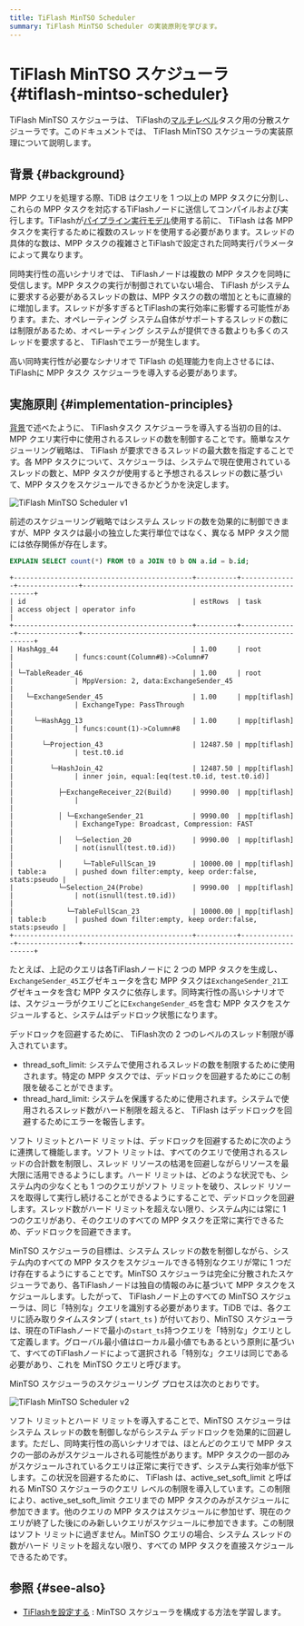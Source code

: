 ```yaml
---
title: TiFlash MinTSO Scheduler
summary: TiFlash MinTSO Scheduler の実装原則を学びます。
---
```


# TiFlash MinTSO スケジューラ {#tiflash-mintso-scheduler}

TiFlash MinTSO スケジューラは、 TiFlashの[マルチレベル](/glossary.md#massively-parallel-processing-mpp)タスク用の分散スケジューラです。このドキュメントでは、 TiFlash MinTSO スケジューラの実装原理について説明します。

## 背景 {#background}

MPP クエリを処理する際、TiDB はクエリを 1 つ以上の MPP タスクに分割し、これらの MPP タスクを対応するTiFlashノードに送信してコンパイルおよび実行します。TiFlashが[パイプライン実行モデル](/tiflash/tiflash-pipeline-model.md)使用する前に、 TiFlash は各 MPP タスクを実行するために複数のスレッドを使用する必要があります。スレッドの具体的な数は、MPP タスクの複雑さとTiFlashで設定された同時実行パラメータによって異なります。

同時実行性の高いシナリオでは、 TiFlashノードは複数の MPP タスクを同時に受信します。MPP タスクの実行が制御されていない場合、 TiFlash がシステムに要求する必要があるスレッドの数は、MPP タスクの数の増加とともに直線的に増加します。スレッドが多すぎるとTiFlashの実行効率に影響する可能性があります。また、オペレーティング システム自体がサポートするスレッドの数には制限があるため、オペレーティング システムが提供できる数よりも多くのスレッドを要求すると、 TiFlashでエラーが発生します。

高い同時実行性が必要なシナリオで TiFlash の処理能力を向上させるには、 TiFlashに MPP タスク スケジューラを導入する必要があります。

## 実施原則 {#implementation-principles}

[背景](#background)で述べたように、 TiFlashタスク スケジューラを導入する当初の目的は、MPP クエリ実行中に使用されるスレッドの数を制御することです。簡単なスケジューリング戦略は、 TiFlash が要求できるスレッドの最大数を指定することです。各 MPP タスクについて、スケジューラは、システムで現在使用されているスレッドの数と、MPP タスクが使用すると予想されるスレッドの数に基づいて、MPP タスクをスケジュールできるかどうかを決定します。

![TiFlash MinTSO Scheduler v1](https://docs-download.pingcap.com/media/images/docs/tiflash/tiflash_mintso_v1.png)

前述のスケジューリング戦略ではシステム スレッドの数を効果的に制御できますが、MPP タスクは最小の独立した実行単位ではなく、異なる MPP タスク間には依存関係が存在します。

```sql
EXPLAIN SELECT count(*) FROM t0 a JOIN t0 b ON a.id = b.id;
```

    +--------------------------------------------+----------+--------------+---------------+----------------------------------------------------------+
    | id                                         | estRows  | task         | access object | operator info                                            |
    +--------------------------------------------+----------+--------------+---------------+----------------------------------------------------------+
    | HashAgg_44                                 | 1.00     | root         |               | funcs:count(Column#8)->Column#7                          |
    | └─TableReader_46                           | 1.00     | root         |               | MppVersion: 2, data:ExchangeSender_45                    |
    |   └─ExchangeSender_45                      | 1.00     | mpp[tiflash] |               | ExchangeType: PassThrough                                |
    |     └─HashAgg_13                           | 1.00     | mpp[tiflash] |               | funcs:count(1)->Column#8                                 |
    |       └─Projection_43                      | 12487.50 | mpp[tiflash] |               | test.t0.id                                               |
    |         └─HashJoin_42                      | 12487.50 | mpp[tiflash] |               | inner join, equal:[eq(test.t0.id, test.t0.id)]           |
    |           ├─ExchangeReceiver_22(Build)     | 9990.00  | mpp[tiflash] |               |                                                          |
    |           │ └─ExchangeSender_21            | 9990.00  | mpp[tiflash] |               | ExchangeType: Broadcast, Compression: FAST               |
    |           │   └─Selection_20               | 9990.00  | mpp[tiflash] |               | not(isnull(test.t0.id))                                  |
    |           │     └─TableFullScan_19         | 10000.00 | mpp[tiflash] | table:a       | pushed down filter:empty, keep order:false, stats:pseudo |
    |           └─Selection_24(Probe)            | 9990.00  | mpp[tiflash] |               | not(isnull(test.t0.id))                                  |
    |             └─TableFullScan_23             | 10000.00 | mpp[tiflash] | table:b       | pushed down filter:empty, keep order:false, stats:pseudo |
    +--------------------------------------------+----------+--------------+---------------+----------------------------------------------------------+

たとえば、上記のクエリは各TiFlashノードに 2 つの MPP タスクを生成し、 `ExchangeSender_45`エグゼキュータを含む MPP タスクは`ExchangeSender_21`エグゼキュータを含む MPP タスクに依存します。同時実行性の高いシナリオでは、スケジューラがクエリごとに`ExchangeSender_45`を含む MPP タスクをスケジュールすると、システムはデッドロック状態になります。

デッドロックを回避するために、 TiFlash次の 2 つのレベルのスレッド制限が導入されています。

-   thread_soft_limit: システムで使用されるスレッドの数を制限するために使用されます。特定の MPP タスクでは、デッドロックを回避するためにこの制限を破ることができます。
-   thread_hard_limit: システムを保護するために使用されます。システムで使用されるスレッド数がハード制限を超えると、 TiFlash はデッドロックを回避するためにエラーを報告します。

ソフト リミットとハード リミットは、デッドロックを回避するために次のように連携して機能します。ソフト リミットは、すべてのクエリで使用されるスレッドの合計数を制限し、スレッド リソースの枯渇を回避しながらリソースを最大限に活用できるようにします。ハード リミットは、どのような状況でも、システム内の少なくとも 1 つのクエリがソフト リミットを破り、スレッド リソースを取得して実行し続けることができるようにすることで、デッドロックを回避します。スレッド数がハード リミットを超えない限り、システム内には常に 1 つのクエリがあり、そのクエリのすべての MPP タスクを正常に実行できるため、デッドロックを回避できます。

MinTSO スケジューラの目標は、システム スレッドの数を制御しながら、システム内のすべての MPP タスクをスケジュールできる特別なクエリが常に 1 つだけ存在するようにすることです。MinTSO スケジューラは完全に分散されたスケジューラであり、各TiFlashノードは独自の情報のみに基づいて MPP タスクをスケジュールします。したがって、 TiFlashノード上のすべての MinTSO スケジューラは、同じ「特別な」クエリを識別する必要があります。TiDB では、各クエリに読み取りタイムスタンプ ( `start_ts` ) が付いており、MinTSO スケジューラは、現在のTiFlashノードで最小の`start_ts`持つクエリを「特別な」クエリとして定義します。グローバル最小値はローカル最小値でもあるという原則に基づいて、すべてのTiFlashノードによって選択される「特別な」クエリは同じである必要があり、これを MinTSO クエリと呼びます。

MinTSO スケジューラのスケジューリング プロセスは次のとおりです。

![TiFlash MinTSO Scheduler v2](https://docs-download.pingcap.com/media/images/docs/tiflash/tiflash_mintso_v2.png)

ソフト リミットとハード リミットを導入することで、MinTSO スケジューラはシステム スレッドの数を制御しながらシステム デッドロックを効果的に回避します。ただし、同時実行性の高いシナリオでは、ほとんどのクエリで MPP タスクの一部のみがスケジュールされる可能性があります。MPP タスクの一部のみがスケジュールされているクエリは正常に実行できず、システム実行効率が低下します。この状況を回避するために、 TiFlash は、active_set_soft_limit と呼ばれる MinTSO スケジューラのクエリ レベルの制限を導入しています。この制限により、active_set_soft_limit クエリまでの MPP タスクのみがスケジュールに参加できます。他のクエリの MPP タスクはスケジュールに参加せず、現在のクエリが終了した後にのみ新しいクエリがスケジュールに参加できます。この制限はソフト リミットに過ぎません。MinTSO クエリの場合、システム スレッドの数がハード リミットを超えない限り、すべての MPP タスクを直接スケジュールできるためです。

## 参照 {#see-also}

-   [TiFlashを設定する](/tiflash/tiflash-configuration.md) : MinTSO スケジューラを構成する方法を学習します。
